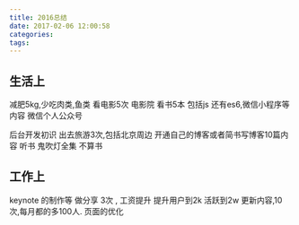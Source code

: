 ```yaml
---
title: 2016总结
date: 2017-02-06 12:00:58
categories: 
tags:
---
```


## 生活上

减肥5kg,少吃肉类,鱼类
看电影5次 电影院
看书5本 包括js 还有es6,微信小程序等内容
微信个人公众号
<!-- more -->
后台开发初识
出去旅游3次,包括北京周边
开通自己的博客或者简书写博客10篇内容
听书 鬼吹灯全集 不算书

## 工作上

keynote 的制作等
做分享 3次 ,
工资提升
提升用户到2k 活跃到2w 更新内容,10次,每月都的多100人.
页面的优化